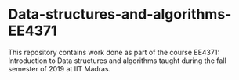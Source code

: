 # Data-structures-and-algorithms-EE4371

This repository contains work done as part of the course EE4371: Introduction to Data structures and algorithms taught during the fall semester of 2019 at IIT Madras.
